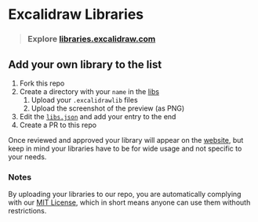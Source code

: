 # Excalidraw Libraries

> ### Explore [libraries.excalidraw.com](https://libraries.excalidraw.com)

## Add your own library to the list

1. Fork this repo
2. Create a directory with your `name` in the [libs](libs)
   1. Upload your `.excalidrawlib` files
   2. Upload the screenshot of the preview (as PNG)
3. Edit the [`libs.json`](libs.json) and add your entry to the end
4. Create a PR to this repo

Once reviewed and approved your library will appear on the [website](https://excalidraw.github.io/excalidraw-libs/), but keep in mind your libraries have to be for wide usage and not specific to your needs.

### Notes

By uploading your libraries to our repo, you are automatically complying with our [MIT License](LICENSE), which in short means anyone can use them withouth restrictions.
